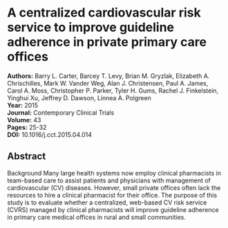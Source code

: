# A centralized cardiovascular risk service to improve guideline adherence in private primary care offices

**Authors:** Barry L. Carter, Barcey T. Levy, Brian M. Gryzlak, Elizabeth A. Chrischilles, Mark W. Vander Weg, Alan J. Christensen, Paul A. James, Carol A. Moss, Christopher P. Parker, Tyler H. Gums, Rachel J. Finkelstein, Yinghui Xu, Jeffrey D. Dawson, Linnea A. Polgreen  
**Year:** 2015  
**Journal:** Contemporary Clinical Trials  
**Volume:** 43  
**Pages:** 25-32  
**DOI:** 10.1016/j.cct.2015.04.014  

## Abstract
Background
Many large health systems now employ clinical pharmacists in team-based care to assist patients and physicians with management of cardiovascular (CV) diseases. However, small private offices often lack the resources to hire a clinical pharmacist for their office. The purpose of this study is to evaluate whether a centralized, web-based CV risk service (CVRS) managed by clinical pharmacists will improve guideline adherence in primary care medical offices in rural and small communities.

